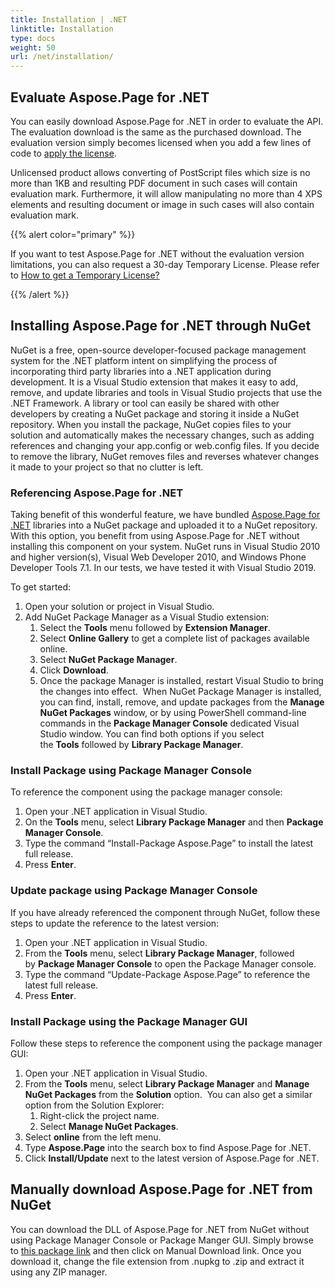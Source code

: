 ```yaml
---
title: Installation | .NET
linktitle: Installation
type: docs
weight: 50
url: /net/installation/
---
```


## **Evaluate Aspose.Page for .NET**
You can easily download Aspose.Page for .NET in order to evaluate the API. The evaluation download is the same as the purchased download. The evaluation version simply becomes licensed when you add a few lines of code to [apply the license](/page/net/licensing/).

Unlicensed product allows converting of PostScript files which size is no more than 1KB and resulting PDF document in such cases will contain evaluation mark. Furthermore, it will allow manipulating no more than 4 XPS elements and resulting document or image in such cases will also contain evaluation mark.

{{% alert color="primary" %}}

If you want to test Aspose.Page for .NET without the evaluation version limitations, you can also request a 30-day Temporary License. Please refer to [How to get a Temporary License?](https://purchase.aspose.com/temporary-license)

{{% /alert %}}
## **Installing Aspose.Page for .NET through NuGet**
NuGet is a free, open-source developer-focused package management system for the .NET platform intent on simplifying the process of incorporating third party libraries into a .NET application during development. It is a Visual Studio extension that makes it easy to add, remove, and update libraries and tools in Visual Studio projects that use the .NET Framework. A library or tool can easily be shared with other developers by creating a NuGet package and storing it inside a NuGet repository. When you install the package, NuGet copies files to your solution and automatically makes the necessary changes, such as adding references and changing your app.config or web.config files. If you decide to remove the library, NuGet removes files and reverses whatever changes it made to your project so that no clutter is left.
### **Referencing Aspose.Page for .NET**
Taking benefit of this wonderful feature, we have bundled [Aspose.Page for .NET](https://www.nuget.org/packages/Aspose.Page) libraries into a NuGet package and uploaded it to a NuGet repository. With this option, you benefit from using Aspose.Page for .NET without installing this component on your system. NuGet runs in Visual Studio 2010 and higher version(s), Visual Web Developer 2010, and Windows Phone Developer Tools 7.1. In our tests, we have tested it with Visual Studio 2019.

To get started:

1. Open your solution or project in Visual Studio.
1. Add NuGet Package Manager as a Visual Studio extension:
   1. Select the **Tools** menu followed by **Extension Manager**.
   1. Select **Online Gallery** to get a complete list of packages available online.
   1. Select **NuGet Package Manager**.
   1. Click **Download**.
   1. Once the package Manager is installed, restart Visual Studio to bring the changes into effect. 
      When NuGet Package Manager is installed, you can find, install, remove, and update packages from the **Manage NuGet Packages** window, or by using PowerShell command-line commands in the **Package Manager Console** dedicated Visual Studio window. You can find both options if you select the **Tools** followed by **Library Package Manager**.
### **Install Package using Package Manager Console**
To reference the component using the package manager console:

1. Open your .NET application in Visual Studio.
1. On the **Tools** menu, select **Library Package Manager** and then **Package Manager Console**.
1. Type the command “Install-Package Aspose.Page” to install the latest full release.
1. Press **Enter**.
### **Update package using Package Manager Console**
If you have already referenced the component through NuGet, follow these steps to update the reference to the latest version:

1. Open your .NET application in Visual Studio.
1. From the **Tools** menu, select **Library Package Manager**, followed by **Package Manager Console** to open the Package Manager console.
1. Type the command “Update-Package Aspose.Page” to reference the latest full release.
1. Press **Enter**.
### **Install Package using the Package Manager GUI**
Follow these steps to reference the component using the package manager GUI:

1. Open your .NET application in Visual Studio.
1. From the **Tools** menu, select **Library Package Manager** and **Manage NuGet Packages** from the **Solution** option. 
   You can also get a similar option from the Solution Explorer:
   1. Right-click the project name.
   1. Select **Manage NuGet Packages**.
1. Select **online** from the left menu.
1. Type **Aspose.Page** into the search box to find Aspose.Page for .NET.
1. Click **Install/Update** next to the latest version of Aspose.Page for .NET.
## **Manually download Aspose.Page for .NET from NuGet**
You can download the DLL of Aspose.Page for .NET from NuGet without using Package Manager Console or Package Manger GUI. Simply browse to [this package link](https://www.nuget.org/packages/Aspose.Page/) and then click on Manual Download link. Once you download it, change the file extension from .nupkg to .zip and extract it using any ZIP manager.
